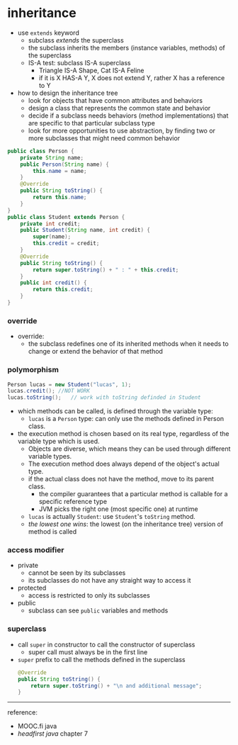 # inheritance
* use `extends` keyword
    * subclass *extends* the superclass
    * the subclass inherits the members (instance variables, methods) of the superclass
    * IS-A test: subclass IS-A superclass
        * Triangle IS-A Shape, Cat IS-A Feline
        * if it is X HAS-A Y, X does not extend Y, rather X has a reference to Y
* how to design the inheritance tree
    * look for objects that have common attributes and behaviors
    * design a class that represents the common state and behavior
    * decide if a subclass needs behaviors (method implementations) that are specific to that particular subclass type
    * look for more opportunities to use abstraction, by finding two or more subclasses that might need common behavior

```java
public class Person {
    private String name;
    public Person(String name) {
        this.name = name;
    }
    @Override
    public String toString() {
        return this.name;
    }
}
public class Student extends Person {
    private int credit;
    public Student(String name, int credit) {
        super(name);
        this.credit = credit;
    }
    @Override
    public String toString() {
        return super.toString() + " : " + this.credit;
    }
    public int credit() {
        return this.credit;
    }
}
```

### override 
* override:
    * the subclass redefines one of its inherited methods when it needs to change or extend the behavior of that method

### polymorphism
```java
Person lucas = new Student("lucas", 1);
lucas.credit(); //NOT WORK
lucas.toString();   // work with toString definded in Student
```
* which methods can be called, is defined through the variable type:
    * `lucas` is a `Person` type: can only use the methods defined in Person class.
* the execution method is chosen based on its real type, regardless of the variable type which is used.
    * Objects are diverse, which means they can be used through different variable types.
    * The execution method does always depend of the object's actual type.
    * if the actual class does not have the method, move to its parent class.
        * the compiler guarantees that a particular method is callable for a specific reference type
        * JVM picks the right one (most specific one) at runtime
    * `lucas` is actually `Student`: use `Student`'s `toString` method.
    * *the lowest one wins*: the lowest (on the inheritance tree) version of method is called

### access modifier
* private
    * cannot be seen by its subclasses
    * its subclasses do not have any straight way to access it
* protected
    * access is restricted to only its subclasses
* public
    * subclass can see `public` variables and methods

### superclass
* call `super` in constructor to call the constructor of superclass
    * super call must always be in the first line
* `super` prefix to call the methods defined in the superclass
    ```java
    @Override
    public String toString() {
        return super.toString() + "\n and additional message";
    }
    ```


----
reference:
* MOOC.fi java
* *headfirst java* chapter 7
